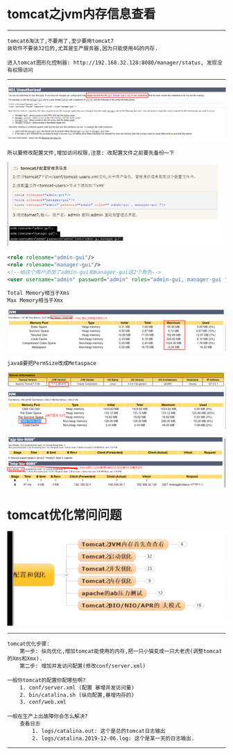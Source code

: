 # tomcat之jvm内存信息查看

---

    tomcat6淘汰了,不要用了,至少要用tomcat7
    装软件不要装32位的,尤其是生产服务器,因为只能使用4G的内存.

    进入tomcat图形化控制器: http://192.168.32.128:8080/manager/status, 发现没有权限访问
---

![](../pics/tomcat-401.png)

    所以要修改配置文件,增加访问权限,注意: 改配置文件之前要先备份一下

![](../pics/tomcat7配置管理员信息.png)

```xml
<role rolename="admin-gui"/>
<role rolename="manager-gui"/>
<!--给这个用户添加了admin-gui和manager-gui这2个角色-->
<user username="admin" password="admin" roles="admin-gui, manager-gui "/>
```

    Total Memory相当于Xms
    Max Memory相当于Xmx

![](../pics/tomcat-jvm内存划分-java8.png)

    java8要把PermSize改成Metaspace

![](../pics/tomcat-jvm内存划分-java7.png)

![](../pics/tomcat的默认启动方式.png)

# tomcat优化常问问题

![](../pics/tomcat优化整体流程.png)

---
    tomcat优化步骤:
        第一步: 纵向优化,增加tomcat能使用的内存,把一只小猫变成一只大老虎(调整tomcat的Xms和Xmx).
        第二步: 增加并发访问配置(修改conf/server.xml)

    一般你tomcat的配置你配哪些啊?
        1. conf/server.xml (配置 暴增并发访问量)
        2. bin/catalina.sh (纵向配置,暴增内存的)
        3. conf/web.xml

    一般在生产上出故障你会怎么解决?
        查看日志
            1. logs/catalina.out: 这个是总的tomcat日志输出
            2. logs/catalina.2019-12-06.log: 这个是某一天的日志输出.
---
